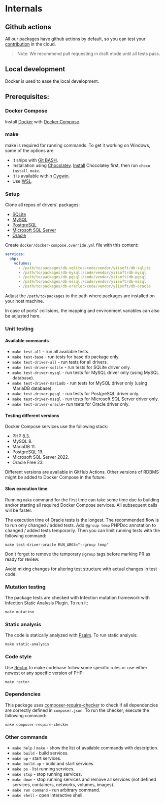 # Internals

## Github actions

All our packages have github actions by default, so you can test your [contribution](https://github.com/yiisoft/db/blob/master/.github/CONTRIBUTING.md) in the cloud.

> Note: We recommend pull requesting in draft mode until all tests pass.

## Local development

Docker is used to ease the local development.

## Prerequisites:

### Docker Compose

Install [Docker](https://docs.docker.com/get-started/get-docker/) with 
[Docker Compose](https://docs.docker.com/compose/install/).

### make

make is required for running commands. To get it working on Windows, some of the options are:

- It ships with [Git BASH](https://git-scm.com/downloads/win).
- Installation using [Chocolatey](https://chocolatey.org). [Install](https://chocolatey.org/install) Chocolatey first, 
then run `choco install make`.
- It is available within [Cygwin](https://www.cygwin.com/).
- Use [WSL](https://learn.microsoft.com/en-us/windows/wsl/install).

### Setup

Clone all repos of drivers' packages:

- [SQLite](https://github.com/yiisoft/db-sqlite)
- [MySQL](https://github.com/yiisoft/db-mysql)
- [PostgreSQL](https://github.com/yiisoft/db-pgsql)
- [Microsoft SQL Server](https://github.com/yiisoft/db-mssql)
- [Oracle](https://github.com/yiisoft/oracle)

Create `docker/docker-compose.override.yml` file with this content:

```yaml
services:
  php:
    volumes:
      - /path/to/packages/db-sqlite:/code/vendor/yiisoft/db-sqlite
      - /path/to/packages/db-mysql:/code/vendor/yiisoft/db-mysql
      - /path/to/packages/db-pgsql:/code/vendor/yiisoft/db-pgsql
      - /path/to/packages/db-mssql:/code/vendor/yiisoft/db-mssql
      - /path/to/packages/db-oracle:/code/vendor/yiisoft/db-oracle
```

Adjust the `/path/to/packages` to the path where packages are installed on your host machine.

In case of ports' collisions, the mapping and environment variables can also be adjusted here.

### Unit testing

#### Available commands

- `make test-all` - run all available tests.
- `make test-base` - run tests for base db package only.
- `make test-driver-all` - run tests for all drivers.
- `make test-driver-sqlite` - run tests for SQLite driver only.
- `make test-driver-mysql` - run tests for MySQL driver only (using MySQL database).
- `make test-driver-mariadb` - run tests for MySQL driver only (using MariaDB database).
- `make test-driver-pgsql` - run tests for PostgreSQL driver only.
- `make test-driver-mssql` - run tests for Microsoft SQL Server driver only.
- `make test-driver-oracle`- run tsets for Oracle driver only.

#### Testing different versions

Docker Compose services use the following stack:

- PHP 8.3.
- MySQL 9.
- MariaDB 11.
- PostgreSQL 19.
- Microsoft SQL Server 2022.
- Oracle Free 23.

Different versions are available in GitHub Actions. Other versions of RDBMS might be added to Docker Compose in the 
future.

#### Slow execution time

Running `make` command for the first time can take some time due to building and/or starting all required Docker Compose 
services. All subsequent calls will be faster.

The execution time of Oracle tests is the longest. The recommended flow is to run only changed / added tests. Add 
`@group temp` PHPDoc annotation to changed / added tests temporarily. Then you can limit running tests with the 
following command:

```shell
make test-driver-oracle RUN_ARGS="--group temp"
```

Don't forget to remove the temporary `@group` tags before marking PR as ready for review.

Avoid mixing changes for altering test structure with actual changes in test code.

### Mutation testing

The package tests are checked with Infection mutation framework with Infection Static Analysis Plugin. To run it:

```shell
make mutation
```

### Static analysis

The code is statically analyzed with [Psalm](https://psalm.dev/). To run static analysis:

```shell
make static-analysis
```

### Code style

Use [Rector](https://github.com/rectorphp/rector) to make codebase follow some specific rules or
use either newest or any specific version of PHP:

```shell
make rector
```

### Dependencies

This package uses [composer-require-checker](https://github.com/maglnet/ComposerRequireChecker) to check if all
dependencies are correctly defined in `composer.json`. To run the checker, execute the following command:

```shell
make composer-require-checker
```

### Other commands

- `make help` / `make` - show the list of available commands with description.
- `make build` - build services.
- `make up` - start services.
- `make build-up` - build and start services.
- `make ps` - list running services.
- `make stop` - stop running services.
- `make down` - stop running services and remove all services (not defined services, containers, networks, volumes, 
images).
- `make run command` - run arbitrary command.
- `make shell` - open interactive shell.
